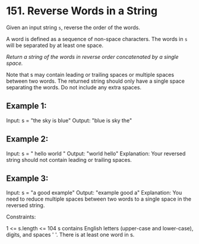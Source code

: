 # 151. Reverse Words in a String

Given an input string `s`, reverse the order of the words.

A word is defined as a sequence of non-space characters. The words in `s` will be separated by at least one space.

*Return a string of the words in reverse order concatenated by a single space.*

Note that s may contain leading or trailing spaces or multiple spaces between two words. The returned string should only have a single space separating the words. Do not include any extra spaces.

 

## Example 1:
Input: s = "the sky is blue"
Output: "blue is sky the"

## Example 2:
Input: s = "  hello world  "
Output: "world hello"
Explanation: Your reversed string should not contain leading or trailing spaces.

## Example 3:
Input: s = "a good   example"
Output: "example good a"
Explanation: You need to reduce multiple spaces between two words to a single space in the reversed string.
 

Constraints:

1 <= s.length <= 104
s contains English letters (upper-case and lower-case), digits, and spaces ' '.
There is at least one word in s.
